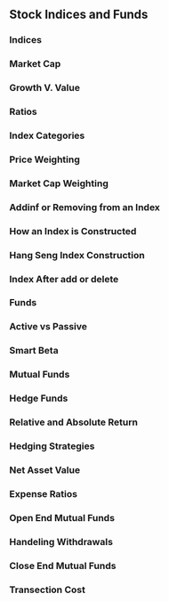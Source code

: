 ## Stock Indices and Funds


### Indices



### Market Cap



### Growth V. Value


### Ratios


### Index Categories


### Price Weighting



### Market Cap Weighting


### Addinf or Removing from an Index


### How an Index is Constructed


### Hang Seng Index Construction


### Index After add or delete


### Funds


### Active vs Passive 


### Smart Beta


### Mutual Funds


### Hedge Funds



### Relative and Absolute Return



### Hedging Strategies


### Net Asset Value


### Expense Ratios


### Open End Mutual Funds


### Handeling Withdrawals


### Close End Mutual Funds



### Transection Cost



